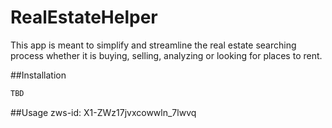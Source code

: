 # RealEstateHelper
This app is meant to simplify and streamline the real estate searching process whether it is buying, selling, analyzing or looking for places to rent.

##Installation
```python
TBD
```

##Usage
zws-id: X1-ZWz17jvxcowwln_7lwvq
